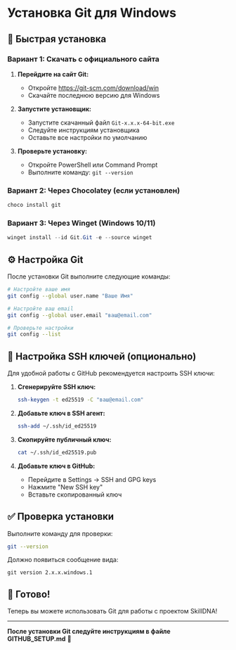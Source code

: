 # Установка Git для Windows

## 🚀 Быстрая установка

### Вариант 1: Скачать с официального сайта

1. **Перейдите на сайт Git:**
   - Откройте https://git-scm.com/download/win
   - Скачайте последнюю версию для Windows

2. **Запустите установщик:**
   - Запустите скачанный файл `Git-x.x.x-64-bit.exe`
   - Следуйте инструкциям установщика
   - Оставьте все настройки по умолчанию

3. **Проверьте установку:**
   - Откройте PowerShell или Command Prompt
   - Выполните команду: `git --version`

### Вариант 2: Через Chocolatey (если установлен)

```powershell
choco install git
```

### Вариант 3: Через Winget (Windows 10/11)

```powershell
winget install --id Git.Git -e --source winget
```

## ⚙️ Настройка Git

После установки Git выполните следующие команды:

```bash
# Настройте ваше имя
git config --global user.name "Ваше Имя"

# Настройте ваш email
git config --global user.email "ваш@email.com"

# Проверьте настройки
git config --list
```

## 🔑 Настройка SSH ключей (опционально)

Для удобной работы с GitHub рекомендуется настроить SSH ключи:

1. **Сгенерируйте SSH ключ:**
   ```bash
   ssh-keygen -t ed25519 -C "ваш@email.com"
   ```

2. **Добавьте ключ в SSH агент:**
   ```bash
   ssh-add ~/.ssh/id_ed25519
   ```

3. **Скопируйте публичный ключ:**
   ```bash
   cat ~/.ssh/id_ed25519.pub
   ```

4. **Добавьте ключ в GitHub:**
   - Перейдите в Settings → SSH and GPG keys
   - Нажмите "New SSH key"
   - Вставьте скопированный ключ

## ✅ Проверка установки

Выполните команду для проверки:

```bash
git --version
```

Должно появиться сообщение вида:
```
git version 2.x.x.windows.1
```

## 🎉 Готово!

Теперь вы можете использовать Git для работы с проектом SkillDNA!

---

**После установки Git следуйте инструкциям в файле GITHUB_SETUP.md** 🚀
